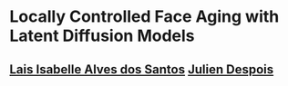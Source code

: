 # Locally Controlled Face Aging with Latent Diffusion Models

<div>
    <h2>
        <a href="https://fr.linkedin.com/in/lais-isabelle-alves-dos-santos">Lais Isabelle Alves dos Santos</a>
        <a href="https://www.linkedin.com/in/juliendespois/">Julien Despois</a>
    </h2>
</div>
